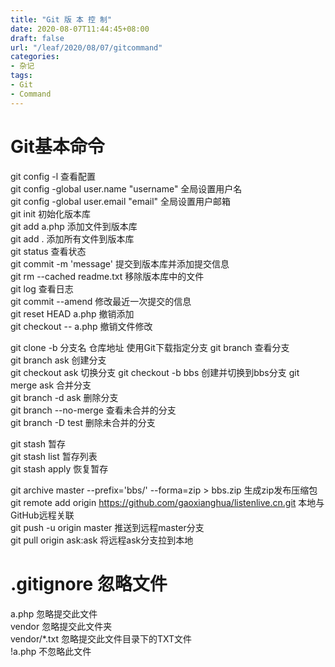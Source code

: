 ```yaml
---
title: "Git 版 本 控 制"
date: 2020-08-07T11:44:45+08:00
draft: false
url: "/leaf/2020/08/07/gitcommand"
categories: 
- 杂记
tags: 
- Git
- Command
---
```

# Git基本命令
git config -l                   查看配置   
git config -global user.name "username" 全局设置用户名   
git config -global user.email "email" 全局设置用户邮箱   
git init                        初始化版本库   
git add a.php                   添加文件到版本库   
git add .                       添加所有文件到版本库   
git status                      查看状态   
git commit -m 'message'         提交到版本库并添加提交信息   
git rm -\-cached readme.txt     移除版本库中的文件   
git log                         查看日志   
git commit -\-amend             修改最近一次提交的信息   
git reset HEAD a.php            撤销添加   
git checkout -\- a.php          撤销文件修改   
   
git clone -b 分支名   仓库地址     使用Git下载指定分支
git branch                      查看分支   
git branch ask                  创建分支   
git checkout ask                切换分支
git checkout -b bbs             创建并切换到bbs分支 
git merge ask                   合并分支   
git branch -d ask               删除分支   
git branch -\-no-merge          查看未合并的分支   
git branch -D test              删除未合并的分支   
   
git stash                       暂存   
git stash list                  暂存列表   
git stash apply                 恢复暂存   

git archive master -\-prefix='bbs/' -\-forma=zip > bbs.zip 生成zip发布压缩包   
git remote add origin https://github.com/gaoxianghua/listenlive.cn.git  本地与GitHub远程关联   
git push -u origin master   推送到远程master分支   
git pull origin ask:ask     将远程ask分支拉到本地


# .gitignore 忽略文件
a.php                           忽略提交此文件   
vendor                          忽略提交此文件夹   
vendor/\*.txt                   忽略提交此文件目录下的TXT文件   
!a.php                          不忽略此文件    


